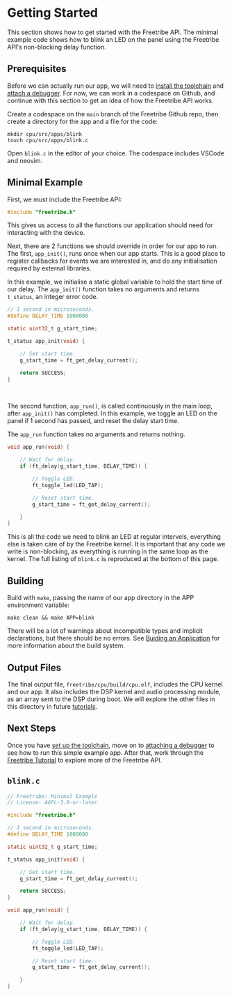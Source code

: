 # Getting Started

This section shows how to get started with the Freetribe API. 
The minimal example code shows how to blink an LED on the panel 
using the Freetribe API's non-blocking delay function. 


## Prerequisites

Before we can actually run our app, we will need to 
[install the toolchain](toolchain.md) and [attach a debugger](debugging.md).
For now, we can work in a codespace on Github, 
and continue with this section to get an idea of how the Freetribe API works.  

Create a codespace on the `main` branch of the Freetribe Github repo,
then create a directory for the app and a file for the code:

```
mkdir cpu/src/apps/blink
touch cpu/src/apps/blink.c
```

Open `blink.c` in the editor of your choice.  The codespace includes VSCode and neovim.

## Minimal Example

First, we must include the Freetribe API:

``` c
#include "freetribe.h"
```

This gives us access to all the functions our 
application should need for interacting with the device.

Next, there are 2 functions we should override in order for our app to run.
The first, `app_init()`, runs once when our app starts. 
This is a good place to register callbacks for events we are interested in, 
and do any initialisation required by external libraries.

In this example, we initialise a static global variable to hold the start time of our delay. 
The `app_init()` function takes no arguments and returns `t_status`, an integer error code.

``` c
// 1 second in microseconds.
#define DELAY_TIME 1000000 

static uint32_t g_start_time; 

t_status app_init(void) {

    // Set start time.
    g_start_time = ft_get_delay_current();

    return SUCCESS;
}
```

<br/>

The second function, `app_run()`, is called continuously in the main loop, 
after `app_init()` has completed. 
In this example, we toggle an LED on the panel if 1 second has passed, 
and reset the delay start time. 

The `app_run` function takes no arguments and returns nothing.

``` c
void app_run(void) {

    // Wait for delay.
    if (ft_delay(g_start_time, DELAY_TIME)) {

        // Toggle LED.
        ft_toggle_led(LED_TAP);

        // Reset start time.
        g_start_time = ft_get_delay_current();

    }
}
```

This is all the code we need to blink an LED at regular intervels, 
everything else is taken care of by the Freetribe kernel.  It is
important that any code we write is non-blocking, as everything 
is running in the same loop as the kernel.
The full listing of `blink.c` is reproduced at the bottom of this page. 

## Building

Build with `make`, passing the name of our app directory in the APP environment variable:

```
make clean && make APP=blink
```

There will be a lot of warnings about incompatible types and implicit declarations, but there should be no errors.
See [Buiding an Application](building.md) for more information about the build system.

## Output Files

The final output file, `freetribe/cpu/build/cpu.elf`, includes the CPU kernel and our app.
It also includes the DSP kernel and audio processing module, as an array sent to the DSP during boot.
We will explore the other files in this directory in future [tutorials](tutorial.md).


## Next Steps

Once you have [set up the toolchain](toolchain.md), move on to [attaching a debugger](debugging.md) 
to see how to run this simple example app.
After that, work through the [Freetribe Tutorial](tutorial.md) to explore more of the Freetribe API.

## `blink.c`

``` c
// Freetribe: Minimal Example
// License: AGPL-3.0-or-later

#include "freetribe.h"

// 1 second in microseconds.
#define DELAY_TIME 1000000 

static uint32_t g_start_time; 

t_status app_init(void) {

    // Set start time.
    g_start_time = ft_get_delay_current();

    return SUCCESS;
}

void app_run(void) {

    // Wait for delay.
    if (ft_delay(g_start_time, DELAY_TIME)) {

        // Toggle LED.
        ft_toggle_led(LED_TAP);

        // Reset start time.
        g_start_time = ft_get_delay_current();

    }
}
```
